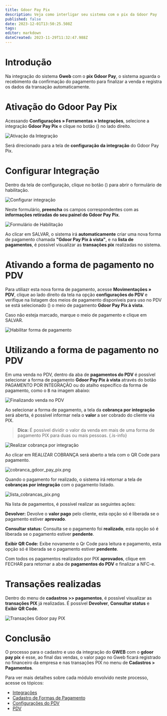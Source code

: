 ```yaml
---
title: Gdoor Pay Pix
description: Veja como interligar seu sistema com o pix da Gdoor Pay
published: false
date: 2023-12-01T13:50:25.508Z
tags: 
editor: markdown
dateCreated: 2023-11-29T11:32:47.988Z
---
```


# Introdução

Na integração do sistema **Gweb** com o **pix Gdoor Pay**, o sistema aguarda o recebimento da confirmação do pagamento para finalizar a venda e registra os dados da transação automaticamente.

# Ativação do Gdoor Pay Pix
Acessando **Configurações » Ferramentas » Integrações**, selecione a integração **Gdoor Pay Pix** e clique no botão (<em class="mdi mdi-cog"></em>) no lado direito.

![Ativação da Integração](/config/ferramentas/gdoor_pay_pix/ativacao_da_integracao.png)

Será direcionado para a tela de **configuração da integração** do Gdoor Pay Pix.

# Configurar Integração

Dentro da tela de configuração, clique no botão (<em class="mdi mdi-plus"></em>) para abrir o formulário de habilitação.

![Configurar integração](/config/ferramentas/gdoor_pay_pix/configurar_integracao_botao.png)

Neste formulário, **preencha** os campos correspondentes com as **informações retiradas do seu painel do Gdoor Pay Pix**.

![Formulário de Habilitação](/config/ferramentas/gdoor_pay_pix/formulario_habilitacao.png)

Ao clicar em <span class="mat-button mat-accent">SALVAR</span>, o sistema irá **automaticamente** criar uma nova forma de pagamento chamada **"Gdoor Pay Pix à vista"**, e na **lista de pagamentos**, é possível visualizar as **transações pix** realizadas no sistema.

# Ativando a forma de pagamento no PDV

Para utiliazr esta nova forma de pagamento, acesse **Movimentações » PDV**, clique ao lado direito da tela na opção **configurações do PDV** e verifique na listagem dos meios de pagamento disponíveis para uso no PDV se está selecionado (<em class="mdi mdi-checkbox-marked"></em>) o meio de pagamento **Gdoor Pay Pix à vista**.

Caso não esteja marcado, marque o meio de pagamento e clique em <span class="mat-button mat-accent">SALVAR</span>.

![Habilitar forma de pagamento](/config/ferramentas/gdoor_pay_pix/configuracoes_do_pdv_habilitar.png)

# Utilizando a forma de pagamento no PDV


Em uma venda no PDV, dentro da aba de **pagamentos do PDV** é possível selecionar a forma de pagamento **Gdoor Pay Pix à vista** através do botão <span class="mat-button"><em class="mdi mdi-cash"></em> PAGAMENTO POR INTEGRAÇÃO</span> ou do atalho específico da forma de pagamento, como o <kbd>B</kbd> na imagem abaixo:

![Finalizando venda no PDV](/config/ferramentas/gdoor_pay_pix/finalizando_venda.png)

Ao selecionar a forma de pagamento, a tela da **cobrança por integração** será aberta, é possível informar nela o **valor** a ser cobrado do cliente via PIX.

> **Dica:**
É possível dividir o valor da venda em mais de uma forma de pagamento PIX para duas ou mais pessoas.
{.is-info}

![Realizar cobrança por integração](/config/ferramentas/gdoor_pay_pix/pagamento_por_integracao_inicio.png)

Ao clicar em <span class="mat-button">REALIZAR COBRANÇA</span> será aberto a tela com o QR Code para pagamento.

![cobranca_gdoor_pay_pix.png](/config/ferramentas/gdoor_pay_pix/cobranca_gdoor_pay_pix.png)

Quando o pagamento for realizado, o sistema irá retornar a tela de **cobranças por integração** com o pagamento listado.

![lista_cobrancas_pix.png](/config/ferramentas/gdoor_pay_pix/lista_cobrancas_pix.png)

Na lista de pagamentos, é possível realizar as seguintes ações:

**<em class="mdi mdi-block-helper"></em> Devolver:** Devolve o **valor pago** pelo cliente, esta opção só é liberada se o pagamento estiver **aprovado**. 

**<em class="mdi mdi-refresh-circle"></em> Consultar status:** Consulta se o pagamento foi **realizado**, esta opção só é liberada se o pagamento estiver **pendente**.

**<em class="mdi mdi-qrcode"></em> Exibir QR Code:** Exibe novamente o Qr Code para leitura e pagamento, esta opção só é liberada se o pagamento estiver **pendente**.

Com todos os pagamentos realizados por PIX **aprovados**, clique em <span class="mat-button">FECHAR</span> para retornar a aba de **pagamentos do PDV** e finalizar a NFC-e.

# Transações realizadas

Dentro do menu de **cadastros >> pagamentos**, é possível visualizar as **transações PIX** já realizadas. É possível **<em class="mdi mdi-block-helper"></em> Devolver**, **<em class="mdi mdi-refresh-circle"></em> Consultar status** e **<em class="mdi mdi-qrcode"></em> Exibir QR Code**.

![Transações Gdoor pay PIX](/config/ferramentas/gdoor_pay_pix/transacoes.png)

# Conclusão
O processo para o cadastro e uso da integração do **GWEB** com o **gdoor pay pix** é esse, ao final das vendas, o valor pago no Gweb ficará registrado no financeiro da empresa e nas transações PIX no menu de **Cadastros > Pagamentos**.

Para ver mais detalhes sobre cada módulo envolvido neste processo, acesse os tópicos:

- [Integrações](/ferramentas/integracoes)
- [Cadastro de Formas de Pagamento](/cadastros/pagamentos)
- [Configurações do PDV](https://help.gdoorweb.com.br/pt-br/movimentos/pdv#configura%C3%A7%C3%B5es-do-pdv)
- [PDV](/movimentos/pdv)